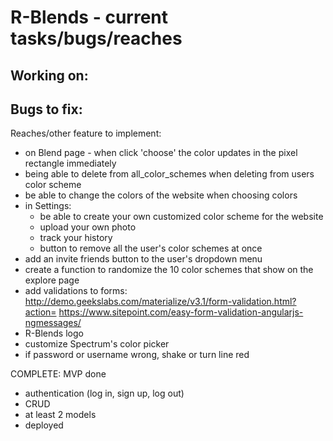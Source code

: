 # R-Blends - current tasks/bugs/reaches

Working on:
-

Bugs to fix:
-

Reaches/other feature to implement:
- on Blend page - when click 'choose' the color updates in the pixel rectangle immediately
- being able to delete from all_color_schemes when deleting from users color scheme
- be able to change the colors of the website when choosing colors
- in Settings:
  - be able to create your own customized color scheme for the website
  - upload your own photo
  - track your history
  - button to remove all the user's color schemes at once
- add an invite friends button to the user's dropdown menu
- create a function to randomize the 10 color schemes that show on the explore page
- add validations to forms: http://demo.geekslabs.com/materialize/v3.1/form-validation.html?action=
https://www.sitepoint.com/easy-form-validation-angularjs-ngmessages/
- R-Blends logo
- customize Spectrum's color picker
- if password or username wrong, shake or turn line red

COMPLETE: MVP done
- authentication (log in, sign up, log out)
- CRUD
- at least 2 models
- deployed
